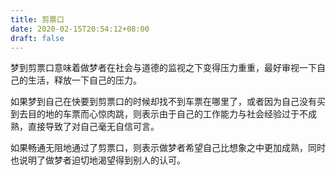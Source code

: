 ```yaml
---
title: 剪票口
date: 2020-02-15T20:54:12+08:00
draft: false
---
```


梦到剪票口意味着做梦者在社会与道德的监视之下变得压力重重，最好审视一下自己的生活，释放一下自己的压力。

如果梦到自己在快要到剪票口的时候却找不到车票在哪里了，或者因为自己没有买到去目的地的车票而心惊肉跳，则表示由于自己的工作能力与社会经验过于不成熟，直接导致了对自己毫无自信可言。

如果畅通无阻地通过了剪票口，则表示做梦者希望自己比想象之中更加成熟，同时也说明了做梦者迫切地渴望得到别人的认可。

